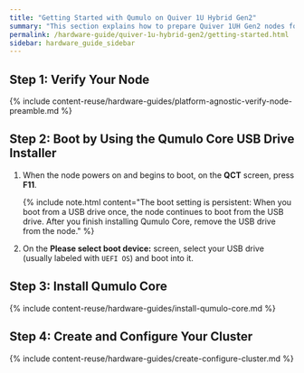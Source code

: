 ```yaml
---
title: "Getting Started with Qumulo on Quiver 1U Hybrid Gen2"
summary: "This section explains how to prepare Quiver 1UH Gen2 nodes for creating a Qumulo cluster."
permalink: /hardware-guide/quiver-1u-hybrid-gen2/getting-started.html
sidebar: hardware_guide_sidebar
---
```


## Step 1: Verify Your Node
{% include content-reuse/hardware-guides/platform-agnostic-verify-node-preamble.md %}


## Step 2: Boot by Using the Qumulo Core USB Drive Installer
1. When the node powers on and begins to boot, on the **QCT** screen, press **F11**.

   {% include note.html content="The boot setting is persistent: When you boot from a USB drive once, the node continues to boot from the USB drive. After you finish installing Qumulo Core, remove the USB drive from the node." %}

1. On the **Please select boot device:** screen, select your USB drive (usually labeled with `UEFI OS`) and boot into it.


## Step 3: Install Qumulo Core
{% include content-reuse/hardware-guides/install-qumulo-core.md %}
   

## Step 4: Create and Configure Your Cluster
{% include content-reuse/hardware-guides/create-configure-cluster.md %}

